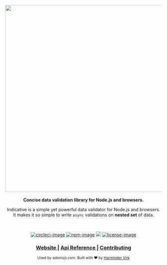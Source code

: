 <div align="center">
  <img src="https://res.cloudinary.com/adonisjs/image/upload/q_100/v1562577951/Group_2_2x_ohgvej.png" width="600px">
</div>

<br />

<div align="center">
  <strong>Concise data validation library for Node.js and browsers.</strong>
  <p>Indicative is a simple yet powerful data validator for Node.js and browsers. It makes it so simple to write <code>async</code> validations on <strong>nested set</strong> of data.</p>
</div>

<br />

<div align="center">

[![circleci-image]][circleci-url] [![npm-image]][npm-url] ![][typescript-image] [![license-image]][license-url]

</div>

<div align="center">
  <h3>
    <a href="https://indicative.adonisjs.com">
      Website
    </a>
    <span> | </span>
    <a href="https://indicative.adonisjs.com/guides/master/configure">
      Api Reference
    </a>
    <span> | </span>
    <a href="https://github.com/poppinss/indicative/blob/master/.github/CONTRIBUTING.md">
      Contributing
    </a>
  </h3>
</div>

<div align="center">
  <sub>Used by adonisjs.com. Built with ❤︎ by <a href="https://github.com/thetutlage">Harminder Virk</a>
</div>

[circleci-image]: https://img.shields.io/circleci/project/github/poppinss/indicative/master.svg?style=for-the-badge&logo=circleci
[circleci-url]: https://circleci.com/gh/poppinss/indicative "circleci"

[npm-image]: https://img.shields.io/npm/v/indicative.svg?style=for-the-badge&logo=npm
[npm-url]: https://npmjs.org/package/indicative "npm"

[typescript-image]: https://img.shields.io/badge/Typescript-294E80.svg?style=for-the-badge&logo=typescript

[license-url]: LICENSE.md
[license-image]: https://img.shields.io/aur/license/pac.svg?style=for-the-badge
